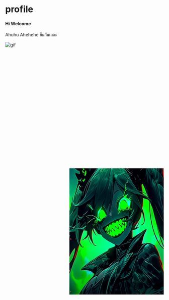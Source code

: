 # profile
<h4>Hi Welcome</h4>
<p>Ahuhu Ahehehe ยิ้มกันเถอะ</p>
<img width="500" height="400" align="left" alt="gif"src="https://images.gr-assets.com/hostedimages/1540491631ra/26501507.gif">
<img width="300" height="400" align="right" alt="avatar"src="https://github.com/updevil/profile/blob/main/avatar.PNG">
